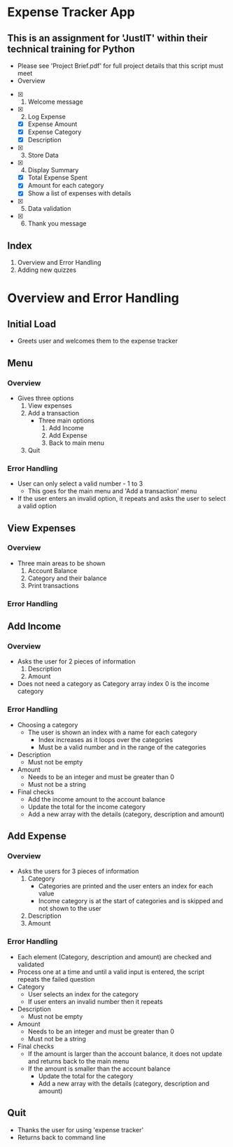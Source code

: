 
# Expense Tracker App
## This is an assignment for 'JustIT' within their technical training for Python
- Please see 'Project Brief.pdf' for full project details that this script must meet 
- Overview
- [x] 1. Welcome message 
- [x] 2. Log Expense
  - [x] Expense Amount 
  - [x] Expense Category
  - [x] Description
- [x] 3. Store Data
- [x] 4. Display Summary
  - [X] Total Expense Spent
  - [X] Amount for each category
  - [X] Show a list of expenses with details
- [x] 5. Data validation 
- [x] 6. Thank you message

## Index
1. Overview and Error Handling
2. Adding new quizzes

# Overview and Error Handling 

## Initial Load
- Greets user and welcomes them to the expense tracker

## Menu
### Overview 
- Gives three options
    1. View expenses
    2. Add a transaction
       - Three main options
           1. Add Income
           2. Add Expense
           3. Back to main menu
    3. Quit

### Error Handling
- User can only select a valid number - 1 to 3
  - This goes for the main menu and 'Add a transaction' menu
- If the user enters an invalid option, it repeats and asks the user to select a valid option

## View Expenses
### Overview
- Three main areas to be shown
    1. Account Balance
    2. Category and their balance
    3. Print transactions
### Error Handling

## Add Income
### Overview
- Asks the user for 2 pieces of information 
  1. Description
  2. Amount 
- Does not need a category as Category array index 0 is the income category

### Error Handling
- Choosing a category 
  - The user is shown an index with a name for each category
    - Index increases as it loops over the categories
    - Must be a valid number and in the range of the categories 
- Description
  - Must not be empty
- Amount 
  - Needs to be an integer and must be greater than 0
  - Must not be a string 
- Final checks 
  - Add the income amount to the account balance 
  - Update the total for the income category
  - Add a new array with the details (category, description and amount)
  
## Add Expense
### Overview
- Asks the users for 3 pieces of information
    1. Category
        - Categories are printed and the user enters an index for each value
        - Income category is at the start of categories and is skipped and not shown to the user 
    2. Description
    3. Amount 

### Error Handling
- Each element (Category, description and amount) are checked and validated
- Process one at a time and until a valid input is entered, the script repeats the failed question
- Category
  - User selects an index for the category
  - If user enters an invalid number then it repeats
- Description
  - Must not be empty
- Amount 
  - Needs to be an integer and must be greater than 0
  - Must not be a string 
- Final checks 
  - If the amount is larger than the account balance, it does not update and returns back to the main menu 
  - If the amount is smaller than the account balance
    - Update the total for the category
    - Add a new array with the details (category, description and amount)

## Quit
- Thanks the user for using 'expense tracker'
- Returns back to command line